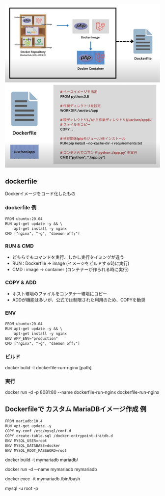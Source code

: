 <img src="img/4.png">
<img src="img/5.png">

## dockerfile

Dockerイメージをコード化したもの

### dockerfile 例
```
FROM ubuntu:20.04
RUN apt-get update -y && \
    apt-get install -y nginx
CMD ["nginx", "-g", "daemon off;"]
```

### RUN & CMD

+ どちらでもコマンドを実行、しかし実行タイミングが違う
+ RUN : Dockerfile -> image (イメージをビルドする時に実行)
+ CMD : image -> container (コンテナーが作られる時に実行)

### COPY & ADD

+ ホスト環境のファイルをコンテナー環境にコピー
+ ADDが機能は多いが、公式では制限された利用のため、COPYを勧奨

### ENV

```
FROM ubuntu:20.04
RUN apt-get update -y && \
    apt-get install -y nginx
ENV APP_ENV="production"
CMD ["nginx", "-g", "daemon off;"]
```

### ビルド
docker bulid -t dockerfile-run-nginx [path]

### 実行
docker run -d -p 8081:80 --name dockerfile-run-nginx dockerfile-run-nginx

## Dockerfileで カスタム MariaDBイメージ作成 例

```
FROM mariadb:10.4
RUN apt-get update -y
COPY my.conf /etc/mysql/conf.d
COPY create-table.sql /docker-entrypoint-initdb.d
ENV MYSQL_USER=root
ENV MYSQL_DATABASE=docker
ENV MYSQL_ROOT_PASSWORD=root
```

docker build -t mymariadb mariadb/

docker run -d --name mymariadb mymariadb

docker exec -it mymariadb /bin/bash

mysql -u root -p